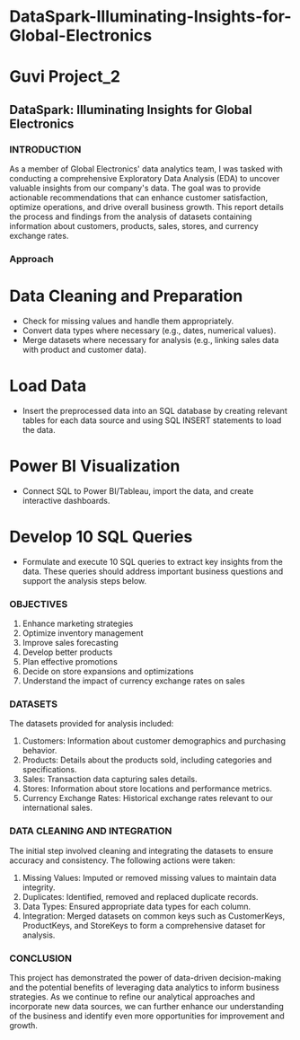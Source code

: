 # DataSpark-Illuminating-Insights-for-Global-Electronics
# Guvi Project_2
## DataSpark: Illuminating Insights for Global Electronics

### INTRODUCTION
As a member of Global Electronics' data analytics team, I was tasked with conducting a comprehensive Exploratory Data Analysis (EDA) to uncover valuable insights from our company's data. The goal was to provide
actionable recommendations that can enhance customer satisfaction, optimize operations, and drive overall business growth. This report details the process and findings from the analysis of datasets containing
information about customers, products, sales, stores, and currency exchange rates.

### Approach

# Data Cleaning and Preparation
- Check for missing values and handle them appropriately.
- Convert data types where necessary (e.g., dates, numerical values).
- Merge datasets where necessary for analysis (e.g., linking sales data with product and customer data).
# Load Data
- Insert the preprocessed data into an SQL database by creating relevant tables for each data source and using SQL INSERT statements to load the data.
# Power BI Visualization
- Connect SQL to Power BI/Tableau, import the data, and create interactive dashboards.
# Develop 10 SQL Queries
- Formulate and execute 10 SQL queries to extract key insights from the data. These queries should address important business questions and support the analysis steps below.


### OBJECTIVES
1. Enhance marketing strategies
2. Optimize inventory management
3. Improve sales forecasting
4. Develop better products
5. Plan effective promotions
6. Decide on store expansions and optimizations
7. Understand the impact of currency exchange rates on sales

### DATASETS
The datasets provided for analysis included:
1. Customers: Information about customer demographics and purchasing behavior.
2. Products: Details about the products sold, including categories and specifications.
3. Sales: Transaction data capturing sales details.
4. Stores: Information about store locations and performance metrics.
5. Currency Exchange Rates: Historical exchange rates relevant to our international sales.

### DATA CLEANING AND INTEGRATION
The initial step involved cleaning and integrating the datasets to ensure accuracy and consistency. The following actions were taken:
1. Missing Values: Imputed or removed missing values to maintain data integrity.
2. Duplicates: Identified, removed and replaced duplicate records.
3. Data Types: Ensured appropriate data types for each column.
4. Integration: Merged datasets on common keys such as CustomerKeys, ProductKeys, and StoreKeys to form a comprehensive dataset for analysis.
   
### CONCLUSION
This project has demonstrated the power of data-driven decision-making and the potential benefits of leveraging data analytics to inform business strategies. As we continue to refine our analytical approaches and incorporate new data sources, we can further enhance our understanding of the business and identify even more opportunities for improvement and growth.

